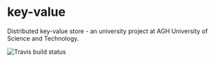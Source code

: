 # key-value

Distributed key-value store - an university project at AGH University of Science and Technology.

![Travis build status](https://travis-ci.org/GreyGronostaj/keyvalue.svg)
